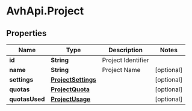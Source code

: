 # AvhApi.Project

## Properties

Name | Type | Description | Notes
------------ | ------------- | ------------- | -------------
**id** | **String** | Project Identifier | 
**name** | **String** | Project Name | [optional] 
**settings** | [**ProjectSettings**](ProjectSettings.md) |  | [optional] 
**quotas** | [**ProjectQuota**](ProjectQuota.md) |  | [optional] 
**quotasUsed** | [**ProjectUsage**](ProjectUsage.md) |  | [optional] 



